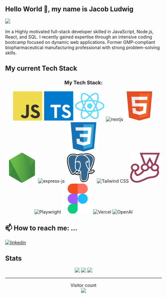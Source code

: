 <!--

Remember Portfolio Website when  ready

Here are some ideas to get you started:

- 🔭 I’m currently working on ...
- 🌱 I’m currently learning ...
- 👯 I’m looking to collaborate on ...
- 🤔 I’m looking for help with ...
- 💬 Ask me about ...
- 📫 How to reach me: ...
- ⚡ Fun fact: ...
-->

## Hello World  👋, my name is Jacob Ludwig
![](https://images.pexels.com/photos/574071/pexels-photo-574071.jpeg?auto=compress&cs=tinysrgb&w=1260&h=750&dpr=1)

Im a Highly motivated full-stack developer skilled in JavaScript, Node.js, React, and SQL. I recently gained expertise through an intensive coding bootcamp focused on dynamic web applications. Former GMP-compliant biopharmaceutical manufacturing professional with strong problem-solving skills. 

## My current Tech Stack

<section align="center">
  <h3>My Tech Stack:</h3>
  <div>  
    <img width="96" height="96" src="https://raw.githubusercontent.com/devicons/devicon/55609aa5bd817ff167afce0d965585c92040787a/icons/javascript/javascript-original.svg" alt="javascript"/>
    <img width="96" height="96" src="https://raw.githubusercontent.com/devicons/devicon/55609aa5bd817ff167afce0d965585c92040787a/icons/typescript/typescript-original.svg" alt="typescript"/>
    <img width="96" height="96" src="https://raw.githubusercontent.com/devicons/devicon/55609aa5bd817ff167afce0d965585c92040787a/icons/react/react-original.svg" alt="react"/>
    <img width="96" height="96" src="https://d2nir1j4sou8ez.cloudfront.net/wp-content/uploads/2021/12/nextjs-boilerplate-logo.png" alt="nextjs"/>
    <img width="96" height="96" src="https://raw.githubusercontent.com/devicons/devicon/55609aa5bd817ff167afce0d965585c92040787a/icons/html5/html5-original.svg" alt="html"/>
    <img width="96" height="96" src="https://raw.githubusercontent.com/devicons/devicon/55609aa5bd817ff167afce0d965585c92040787a/icons/css3/css3-original.svg" alt="CSS3"/>
  </div>
  <div>
    <img width="96" height="96" src="https://raw.githubusercontent.com/devicons/devicon/55609aa5bd817ff167afce0d965585c92040787a/icons/nodejs/nodejs-original.svg" alt="node-js"/>
    <img width="96" height="96" src="https://assets-global.website-files.com/609bc2fa29b6d5b7f44a2785/647743f51bc76753239a8bc6_expressjs-logo.webp" alt="express-js"/>
    <img width="96" height="96" src="https://raw.githubusercontent.com/devicons/devicon/55609aa5bd817ff167afce0d965585c92040787a/icons/postgresql/postgresql-original.svg" alt="postgresql"/>
    <img width="200" height="96" src="https://cdn.icon-icons.com/icons2/2699/PNG/512/tailwindcss_logo_icon_170649.png" alt="Tailwind CSS"/>
    <img width="96" height="96" src="https://raw.githubusercontent.com/devicons/devicon/55609aa5bd817ff167afce0d965585c92040787a/icons/jest/jest-plain.svg" alt="jest"/>
  </div>
  <div>
    <img width="140" height="140" src="https://miro.medium.com/v2/resize:fit:953/0*w_ivMwMdr2YvH8bB.png" alt="Playwright"/>
    <img width="96" height="96" src="https://raw.githubusercontent.com/devicons/devicon/55609aa5bd817ff167afce0d965585c92040787a/icons/figma/figma-original.svg" alt="figma"/>
    <img width="140" height="96" src="https://www.hatimeria.com/_next/image?url=%2Fimages%2Fmarketing%2Fvercel-logo.png&w=3840&q=75" alt="Vercel"/>
    <img width="250" height="100" src="https://upload.wikimedia.org/wikipedia/commons/thumb/4/4d/OpenAI_Logo.svg/2560px-OpenAI_Logo.svg.png" alt="OpenAI"/>
  </div>
</section>

## 📫 How to reach me: ...

[<img src='https://cdn1.iconfinder.com/data/icons/logotypes/32/circle-linkedin-512.png' alt='linkedin' width='60' height='60'>](https://www.linkedin.com/in/jacob-ludwig-ab55762b1/)  

## Stats

  <div align="center">
    <img height=200 src="https://github-profile-trophy.vercel.app/?username=Ludwig-J&rank=-C&theme=nord" />
    <img height=200 src="http://github-readme-streak-stats.herokuapp.com?user=Ludwig-J&theme=nord" />
    <img height=200 src="https://github-readme-stats.vercel.app/api?username=Ludwig-J&show_icons=true&theme=nord" />
  </div>

---

<p align="center"> 
  Visitor count<br>
  <img src="https://profile-counter.glitch.me/Ludwig-J/count.svg" />
</p>

